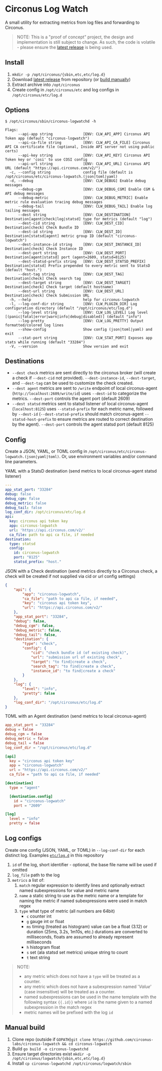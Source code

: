 # Circonus Log Watch

A small utility for extracting metrics from log files and forwarding to Circonus.

>NOTE: This is a "proof of concept" project, the design and implementation is still subject to change. As such, the code is volatile - please ensure the [latest release](../../releases/latest) is being used.

## Install

1. `mkdir -p /opt/circonus/{sbin,etc,etc/log.d}`
1. Download [latest release](../../releases/latest) from repository (or [build manually](#manual-build))
1. Extract archive into `/opt/circonus`
1. Create config in `/opt/circonus/etc` and log configs in `/opt/circonus/etc/log.d`

## Options
```
$ /opt/circonus/sbin/circonus-logwatchd -h
```

```
Flags:
      --api-app string              [ENV: CLW_API_APP] Circonus API Token app (default "circonus-logwatch")
      --api-ca-file string          [ENV: CLW_API_CA_FILE] Circonus API CA certificate file (optional, Inside API server not using public certs)
      --api-key string              [ENV: CLW_API_KEY] Circonus API Token key or 'cosi' to use COSI config
      --api-url string              [ENV: CLW_API_URL] Circonus API URL (default "https://api.circonus.com/v2/")
  -c, --config string               config file (default is /opt/circonus/etc/circonus-logwatch.(json|toml|yaml)
  -d, --debug                       [ENV: CLW_DEBUG] Enable debug messages
      --debug-cgm                   [ENV: CLW_DEBUG_CGM] Enable CGM & API debug messages
      --debug-metric                [ENV: CLW_DEBUG_METRIC] Enable metric rule evaluation tracing debug messages
      --debug-tail                  [ENV: CLW_DEBUG_TAIL] Enable log tailing messages
      --dest string                 [ENV: CLW_DESTINATION] Destination[agent|check|log|statsd] type for metrics (default "log")
      --dest-cid string             [ENV: CLW_DEST_CID] Destination[check] Check Bundle ID
      --dest-id string              [ENV: CLW_DEST_ID] Destination[statsd|agent] metric group ID (default "circonus-logwatch")
      --dest-instance-id string     [ENV: CLW_DEST_INSTANCE_ID] Destination[check] Check Instance ID
      --dest-port string            [ENV: CLW_DEST_PORT] Destination[agent|statsd] port (agent=2609, statsd=8125)
      --dest-statsd-prefix string   [ENV: CLW_DEST_STATSD_PREFIX] Destination[statsd] Prefix prepended to every metric sent to StatsD (default "host.")
      --dest-tag string             [ENV: CLW_DEST_TAG] Destination[check] Check search tag
      --dest-target string          [ENV: CLW_DEST_TARGET] Destination[check] Check target (default hostname)
      --dest-url string             [ENV: CLW_DEST_URL] Destination[check] Check Submission URL
  -h, --help                        help for circonus-logwatch
  -l, --log-conf-dir string         [ENV: CLW_PLUGIN_DIR] Log configuration directory (default "/opt/circonus/etc/log.d")
      --log-level string            [ENV: CLW_LOG_LEVEL] Log level [(panic|fatal|error|warn|info|debug|disabled)] (default "info")
      --log-pretty                  [ENV: CLW_LOG_PRETTY] Output formatted/colored log lines
      --show-config                 Show config (json|toml|yaml) and exit
      --stat-port string            [ENV: CLW_STAT_PORT] Exposes app stats while running (default "33284")
  -V, --version                     Show version and exit

```

## Destinations

* `--dest check` metrics are sent directly to the circonus broker (will create a check if `--dest-cid` not provided). `--dest-instance-id`, `--dest-target`, and `--dest-tag` can be used to customize the check created.
* `--dest agent` metrics are sent to `/write` endpoint of local circonus-agent (`http://localhost:2609/write/id`) uses `--dest-id` to categorize the metrics. `--dest-port` controls the agent port (default 2609)
* `--dest statsd` metrics sent to statsd listener of local circonus-agent (`localhost:8125`) uses `--statsd-prefix` for each metric name, followed by `--dest-id` (`--dest-statsd-prefix` should match circonus-agent `--statsd-host-prefix` to ensure metrics are routed to correct destination by the agent). `--dest-port` controls the agent statsd port (default 8125)

## Config

Create a JSON, YAML, or TOML config in `/opt/circonus/etc/circonus-logwatch.(json|yaml|toml)`. Or, use environment variables and/or command line parameters.

YAML with a StatsD destination (send metrics to local circonus-agent statsd listener)
```yaml
---
app_stat_port: "33284"
debug: false
debug_cgm: false
debug_metric: false
debug_tail: false
log_conf_dir: /opt/circonus/etc/log.d
api:
  key: circonus api token key
  app: circonus-logwatch
  url: 'https://api.circonus.com/v2/'
  ca_file: path to api ca file, if needed
destination:
  type: statsd
  config:
    id: circonus-logwatch
    port: "8125"
    statsd_prefix: "host."
```

JSON with a Check destination (send metrics directly to a Circonus check, a check will be created if not supplied via cid or url config settings)
```json
{
    "api": {
        "app": "circonus-logwatch",
        "ca_file": "path to api ca file, if needed",
        "key": "circonus api token key",
        "url": "https://api.circonus.com/v2/"
    },
    "app_stat_port": "33284",
    "debug": false,
    "debug_cgm": false,
    "debug_metric": false,
    "debug_tail": false,
    "destination": {
        "type": "check",
        "config": {
            "cid": "check bundle id (of existing check)",
            "url": "submission url of existing check",
            "target": "to find|create a check",
            "search_tag": "to find|create a check",
            "instance_id": "to find|create a check"
        }
    },
    "log": {
        "level": "info",
        "pretty": false
    },
    "log_conf_dir": "/opt/circonus/etc/log.d"
}
```

TOML with an Agent destination (send metrics to local circonus-agent)
```toml
app_stat_port = "33284"
debug = false
debug_cgm = false
debug_metric = false
debug_tail = false
log_conf_dir = "/opt/circonus/etc/log.d"

[api]
  key = "circonus api token key"
  app = "circonus-logwatch"
  url = "https://api.circonus.com/v2/"
  ca_file = "path to api ca file, if needed"

[destination]
  type = "agent"

  [destination.config]
    id = "circonus-logwatch"
    port = "2609"

[log]
  level = "info"
  pretty = false
```

## Log configs

Create one config (JSON, YAML, or TOML) in `--log-conf-dir` for each distinct log. Examples [`etc/log.d`](etc/log.d/) in this repository

1. `id` of the log, short identifier - optional, the base file name will be used if omitted
1. `log_file` path to the log
1. `metrics` a list of:
    1. `match` regular expression to identify lines and optionally extract named subexpressions for value and metric name
    1. `name` a static string to use as the metric name or a template for naming the metric if named subexpressions were used in match regex
    1. `type` what type of metric (all numbers are 64bit)
        * `c` counter int
        * `g` gauge int or float
        * `ms` timing (treated as histogram) value can be a float (3.12) or duration (25ms, 3.2s, 1m10s, etc.) durations are converted to milliseconds, floats are assumed to already represent milliseconds
        * `h` histogram float
        * `s` set (ala statsd set metrics) unique string to count
        * `t` text string

> NOTE:
> * any metric which does not have a `type` will be treated as a counter.
> * any metric which does not have a subexpression named '*Value*' (case insensitive) will be treated as a counter.
> * named subexpressions can be used in the name template with the following syntax `{{.id}}` where `id` is the name given to a named subexpression in the match regex
> * metric names will be prefixed with the log `id`

## Manual build

1. Clone repo (outside if `GOPATH`)`git clone https://github.com/circonus-labs/circonus-logwatch && cd circonus-logwatch`
1. Build `go build -o circonus-logwatchd`
1. Ensure target directories exist `mkdir -p /opt/circonus/logwatch/{sbin,etc,etc/log.d}`
1. Install `cp circonus-logwatchd /opt/circonus/logwatch/sbin`
